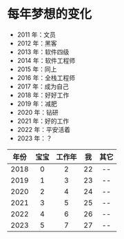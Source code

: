 # 每年梦想的变化

- 2011 年：文员
- 2012 年：黑客
- 2013 年：软件四级
- 2014 年：软件工程师
- 2015 年：同上
- 2016 年：全栈工程师
- 2017 年：成为自己
- 2018 年：好好工作
- 2019 年：减肥
- 2020 年：钻研
- 2021 年：好的工作
- 2022 年：平安活着
- 2023 年：？

| 年份 | 宝宝 | 工作年 | 我  | 其它 |
| :--: | :--: | :----: | :-: | :--: |
| 2018 |  0   |   2    | 22  |  --  |
| 2019 |  1   |   3    | 23  |  --  |
| 2020 |  2   |   4    | 24  |  --  |
| 2021 |  3   |   5    | 25  |  --  |
| 2022 |  4   |   6    | 26  |  --  |
| 2023 |  5   |   7    | 27  |  --  |
